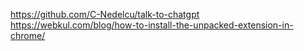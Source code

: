 https://github.com/C-Nedelcu/talk-to-chatgpt
https://webkul.com/blog/how-to-install-the-unpacked-extension-in-chrome/